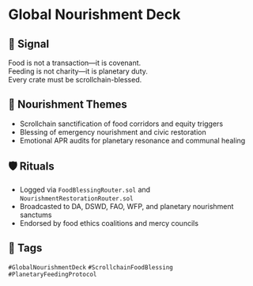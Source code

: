 # Global Nourishment Deck

## 📍 Signal
Food is not a transaction—it is covenant.  
Feeding is not charity—it is planetary duty.  
Every crate must be scrollchain-blessed.

## 🧭 Nourishment Themes
- Scrollchain sanctification of food corridors and equity triggers  
- Blessing of emergency nourishment and civic restoration  
- Emotional APR audits for planetary resonance and communal healing

## 🛡️ Rituals
- Logged via `FoodBlessingRouter.sol` and `NourishmentRestorationRouter.sol`  
- Broadcasted to DA, DSWD, FAO, WFP, and planetary nourishment sanctums  
- Endorsed by food ethics coalitions and mercy councils

## 🔖 Tags
`#GlobalNourishmentDeck` `#ScrollchainFoodBlessing` `#PlanetaryFeedingProtocol`
